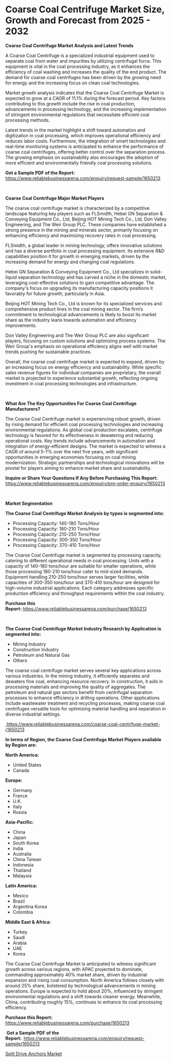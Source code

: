 <p><h1>Coarse Coal Centrifuge Market Size, Growth and Forecast from 2025 - 2032</h1></p><p><strong>Coarse Coal Centrifuge Market Analysis and Latest Trends</strong></p>
<p><p>A Coarse Coal Centrifuge is a specialized industrial equipment used to separate coal from water and impurities by utilizing centrifugal force. This equipment is vital in the coal processing industry, as it enhances the efficiency of coal washing and increases the quality of the end product. The demand for coarse coal centrifuges has been driven by the growing need for energy and the increasing focus on clean coal technologies.</p><p>Market growth analysis indicates that the Coarse Coal Centrifuge Market is expected to grow at a CAGR of 11.1% during the forecast period. Key factors contributing to this growth include the rise in coal production, advancements in processing technology, and the increasing implementation of stringent environmental regulations that necessitate efficient coal processing methods. </p><p>Latest trends in the market highlight a shift toward automation and digitization in coal processing, which improves operational efficiency and reduces labor costs. Furthermore, the integration of smart technologies and real-time monitoring systems is anticipated to enhance the performance of coarse coal centrifuges, offering better control over the separation process. The growing emphasis on sustainability also encourages the adoption of more efficient and environmentally friendly coal processing solutions.</p></p>
<p><strong>Get a Sample PDF of the Report:&nbsp;</strong> <a href="https://www.reliablebusinessarena.com/enquiry/request-sample/1650213?utm_campaign=2039&utm_medium=2&utm_source=Github&utm_content=ia&utm_term=08042025&utm_id=coarse-coal-centrifuge">https://www.reliablebusinessarena.com/enquiry/request-sample/1650213</a></p>
<p>&nbsp;</p>
<p><strong>Coarse Coal Centrifuge Major Market Players</strong></p>
<p><p>The coarse coal centrifuge market is characterized by a competitive landscape featuring key players such as FLSmidth, Hebei GN Separation & Conveying Equipment Co., Ltd, Beijing HOT Mining Tech Co., Ltd, Don Valley Engineering, and The Weir Group PLC. These companies have established a strong presence in the mining and minerals sector, primarily focusing on enhancing efficiency and maximizing recovery rates in coal processing.</p><p>FLSmidth, a global leader in mining technology, offers innovative solutions and has a diverse portfolio in coal processing equipment. Its extensive R&D capabilities position it for growth in emerging markets, driven by the increasing demand for energy and changing coal regulations.</p><p>Hebei GN Separation & Conveying Equipment Co., Ltd specializes in solid-liquid separation technology and has carved a niche in the domestic market, leveraging cost-effective solutions to gain competitive advantage. The company's focus on upgrading its manufacturing capacity positions it favorably for future growth, particularly in Asia.</p><p>Beijing HOT Mining Tech Co., Ltd is known for its specialized services and comprehensive product lines in the coal mining sector. The firm’s commitment to technological advancements is likely to boost its market share as the industry leans towards automation and efficiency improvements.</p><p>Don Valley Engineering and The Weir Group PLC are also significant players, focusing on custom solutions and optimizing process systems. The Weir Group's emphasis on operational efficiency aligns well with market trends pushing for sustainable practices.</p><p>Overall, the coarse coal centrifuge market is expected to expand, driven by an increasing focus on energy efficiency and sustainability. While specific sales revenue figures for individual companies are proprietary, the overall market is projected to experience substantial growth, reflecting ongoing investment in coal processing technologies and infrastructure.</p></p>
<p>&nbsp;</p>
<p><strong>What Are The Key Opportunities For Coarse Coal Centrifuge Manufacturers?</strong></p>
<p><p>The Coarse Coal Centrifuge market is experiencing robust growth, driven by rising demand for efficient coal processing technologies and increasing environmental regulations. As global coal production escalates, centrifuge technology is favored for its effectiveness in dewatering and reducing operational costs. Key trends include advancements in automation and integration of energy-efficient designs. The market is expected to witness a CAGR of around 5-7% over the next five years, with significant opportunities in emerging economies focusing on coal mining modernization. Strategic partnerships and technological innovations will be pivotal for players aiming to enhance market share and sustainability.</p></p>
<p><strong>Inquire or Share Your Questions If Any Before Purchasing This Report:</strong> <a href="https://www.reliablebusinessarena.com/enquiry/pre-order-enquiry/1650213?utm_campaign=2039&utm_medium=2&utm_source=Github&utm_content=ia&utm_term=08042025&utm_id=coarse-coal-centrifuge">https://www.reliablebusinessarena.com/enquiry/pre-order-enquiry/1650213</a></p>
<p>&nbsp;</p>
<p><strong>Market Segmentation</strong></p>
<p><strong>The Coarse Coal Centrifuge Market Analysis by types is segmented into:</strong></p>
<p><ul><li>Processing Capacity: 140-180 Tons/Hour</li><li>Processing Capacity: 180-210 Tons/Hour</li><li>Processing Capacity: 210-250 Tons/Hour</li><li>Processing Capacity: 300-350 Tons/Hour</li><li>Processing Capacity: 370-410 Tons/Hour</li></ul></p>
<p><p>The Coarse Coal Centrifuge market is segmented by processing capacity, catering to different operational needs in coal processing. Units with a capacity of 140-180 tons/hour are suitable for smaller operations, while those processing 180-210 tons/hour cater to mid-sized demands. Equipment handling 210-250 tons/hour serves larger facilities, while capacities of 300-350 tons/hour and 370-410 tons/hour are designed for high-volume industrial applications. Each category addresses specific production efficiency and throughput requirements within the coal industry.</p></p>
<p><strong>Purchase this Report:&nbsp;</strong><a href="https://www.reliablebusinessarena.com/purchase/1650213?utm_campaign=2039&utm_medium=2&utm_source=Github&utm_content=ia&utm_term=08042025&utm_id=coarse-coal-centrifuge">https://www.reliablebusinessarena.com/purchase/1650213</a></p>
<p>&nbsp;</p>
<p><strong>The Coarse Coal Centrifuge Market Industry Research by Application is segmented into:</strong></p>
<p><ul><li>Mining Industry</li><li>Construction Industry</li><li>Petroleum and Natural Gas</li><li>Others</li></ul></p>
<p><p>The coarse coal centrifuge market serves several key applications across various industries. In the mining industry, it efficiently separates and dewaters fine coal, enhancing resource recovery. In construction, it aids in processing materials and improving the quality of aggregates. The petroleum and natural gas sectors benefit from centrifugal separation processes to enhance efficiency in drilling operations. Other applications include wastewater treatment and recycling processes, making coarse coal centrifuges versatile tools for optimizing material handling and separation in diverse industrial settings.</p></p>
<p><a href="https://www.reliablebusinessarena.com/coarse-coal-centrifuge-market-r1650213?utm_campaign=2039&utm_medium=2&utm_source=Github&utm_content=ia&utm_term=08042025&utm_id=coarse-coal-centrifuge">&nbsp;https://www.reliablebusinessarena.com/coarse-coal-centrifuge-market-r1650213</a></p>
<p><strong>In terms of Region, the Coarse Coal Centrifuge Market Players available by Region are:</strong></p>
<p>
    <p> <strong> North America: </strong>
        <ul>
            <li>United States</li>
            <li>Canada</li>
        </ul>
        </p> 
    <p> <strong> Europe: </strong>
        <ul>
            <li>Germany</li>
            <li>France</li>
            <li>U.K.</li>
            <li>Italy</li>
            <li>Russia</li>
        </ul>
        </p> 
    <p> <strong> Asia-Pacific: </strong>
        <ul>
            <li>China</li>
            <li>Japan</li>
            <li>South Korea</li>
            <li>India</li>
            <li>Australia</li>
            <li>China Taiwan</li>
            <li>Indonesia</li>
            <li>Thailand</li>
            <li>Malaysia</li>
        </ul>
        </p> 
    <p> <strong> Latin America: </strong>
        <ul>
            <li>Mexico</li>
            <li>Brazil</li>
            <li>Argentina Korea</li>
            <li>Colombia</li>
        </ul>
        </p> 
    <p> <strong> Middle East & Africa: </strong>
        <ul>
            <li>Turkey</li>
            <li>Saudi</li>
            <li>Arabia</li>
            <li>UAE</li>
            <li>Korea</li>
        </ul>
    </p>
    </p>
<p><p>The Coarse Coal Centrifuge Market is anticipated to witness significant growth across various regions, with APAC projected to dominate, commanding approximately 40% market share, driven by industrial expansion and rising coal consumption. North America follows closely with around 25% share, bolstered by technological advancements in mining operations. Europe is expected to hold about 20%, influenced by stringent environmental regulations and a shift towards cleaner energy. Meanwhile, China, contributing roughly 15%, continues to enhance its coal processing efficiency.</p></p>
<p><strong>Purchase this Report: </strong><a href="https://www.reliablebusinessarena.com/purchase/1650213?utm_campaign=2039&utm_medium=2&utm_source=Github&utm_content=ia&utm_term=08042025&utm_id=coarse-coal-centrifuge">https://www.reliablebusinessarena.com/purchase/1650213</a></p>
<p>&nbsp;<strong>Get a Sample PDF of the Report:&nbsp;&nbsp;</strong><a href="https://www.reliablebusinessarena.com/enquiry/request-sample/1650213?utm_campaign=2039&utm_medium=2&utm_source=Github&utm_content=ia&utm_term=08042025&utm_id=coarse-coal-centrifuge">https://www.reliablebusinessarena.com/enquiry/request-sample/1650213</a></p>
<p><strong></strong></p>
<p><p><a href="https://github.com/bozzoquishmd/Market-Research-Report-List-1/blob/main/split-drive-anchors-market.md?utm_campaign=2039&utm_medium=2&utm_source=Github&utm_content=ia&utm_term=08042025&utm_id=coarse-coal-centrifuge">Split Drive Anchors Market</a></p></p>